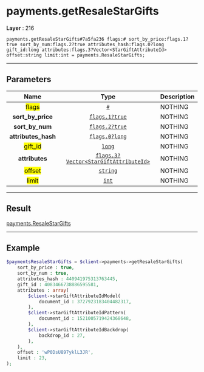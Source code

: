# payments.getResaleStarGifts

**Layer** : 216

```tl
payments.getResaleStarGifts#7a5fa236 flags:# sort_by_price:flags.1?true sort_by_num:flags.2?true attributes_hash:flags.0?long gift_id:long attributes:flags.3?Vector<StarGiftAttributeId> offset:string limit:int = payments.ResaleStarGifts;
```

---

## Parameters

| Name | Type | Description |
| :---: | :---: | :--- |
| <mark>flags</mark> | [`#`](type/#) | NOTHING |
| **sort_by_price** | [`flags.1?true`](type/true) | NOTHING |
| **sort_by_num** | [`flags.2?true`](type/true) | NOTHING |
| **attributes_hash** | [`flags.0?long`](type/long) | NOTHING |
| <mark>gift_id</mark> | [`long`](type/long) | NOTHING |
| **attributes** | [`flags.3?Vector<StarGiftAttributeId>`](type/StarGiftAttributeId) | NOTHING |
| <mark>offset</mark> | [`string`](type/string) | NOTHING |
| <mark>limit</mark> | [`int`](type/int) | NOTHING |

---

## Result

[payments.ResaleStarGifts](type/payments.ResaleStarGifts)

---

## Example

```php
$paymentsResaleStarGifts = $client->payments->getResaleStarGifts(
	sort_by_price : true,
	sort_by_num : true,
	attributes_hash : 440941975313763445,
	gift_id : 4083466738886595581,
	attributes : array(
		$client->starGiftAttributeIdModel(
			document_id : 3727923183404482317,
		),
		$client->starGiftAttributeIdPattern(
			document_id : 1521005719424368648,
		),
		$client->starGiftAttributeIdBackdrop(
			backdrop_id : 27,
		),
	),
	offset : 'wP0DsU897yklL3JR',
	limit : 23,
);
```